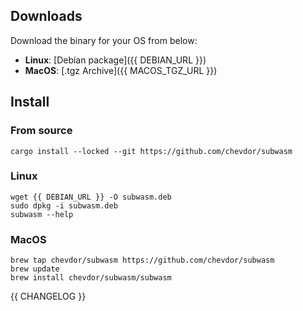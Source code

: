 ## Downloads

Download the binary for your OS from below:
- **Linux**: [Debian package]({{ DEBIAN_URL }})
- **MacOS**: [.tgz Archive]({{ MACOS_TGZ_URL }})
## Install

### From source

```
cargo install --locked --git https://github.com/chevdor/subwasm
```

### Linux
```
wget {{ DEBIAN_URL }} -O subwasm.deb
sudo dpkg -i subwasm.deb
subwasm --help
```

### MacOS

```
brew tap chevdor/subwasm https://github.com/chevdor/subwasm
brew update
brew install chevdor/subwasm/subwasm
```

{{ CHANGELOG }}
